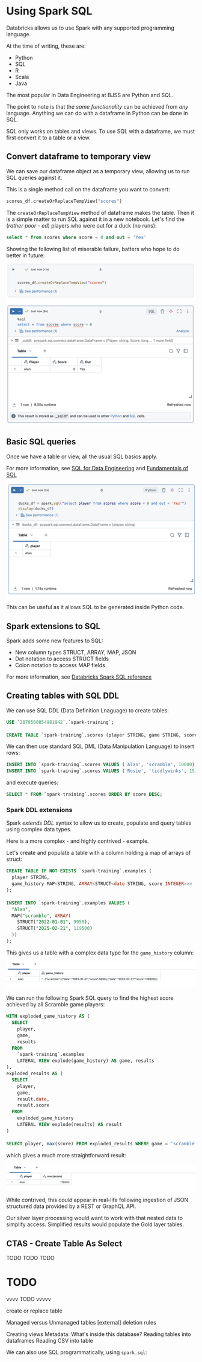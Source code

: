 # Using Spark SQL
Databricks allows us to use Spark with any supported programming language. 

At the time of writing, these are:

- Python
- SQL
- R
- Scala
- Java

The most popular in Data Engineering at BJSS are Python and SQL.

The point to note is that the _same functionality_ can be achieved from _any_ language. Anything we can do with a dataframe in Python can be done in SQL.

SQL only works on tables and views. To use SQL with a dataframe, we must first convert it to a table or a view.

## Convert dataframe to temporary view
We can save our dataframe object as a temporary view, allowing us to run SQL queries against it.

This is a single method call on the dataframe you want to convert:

```python
scores_df.createOrReplaceTempView("scores")
```

The `createOrReplaceTempView` method of dataframe makes the table. Then it is a simple matter to run SQL against it in a new notebook. Let's find the (_rather poor - ed_) players who were out for a duck (no runs):

```sql
select * from scores where score = 0 and out = 'Yes'
```

Showing the following list of miserable failure, batters who hope to do better in future:

![Results of SQL statement](/images/useless-batters.png)

## Basic SQL queries
Once we have a table or view, all the usual SQL basics apply. 

For more information, see [SQL for Data Engineering](https://github.com/bjss-data-academy/sql-for-data-engineering/blob/main/README.md) and [Fundamentals of SQL](https://github.com/bjssacademy/fundamentals-sql/tree/main)

![SQL statement in Python call](/images/sql-in-python.png)

This can be useful as it allows SQL to be generated inside Python code. 

## Spark extensions to SQL
Spark adds some new features to SQL:

- New column types STRUCT, ARRAY, MAP, JSON
- Dot notation to access STRUCT fields
- Colon notation to access MAP fields

For more information, see [Databricks Spark SQL reference](https://docs.databricks.com/aws/en/sql/language-manual/)

## Creating tables with SQL DDL
We can use SQL DDL (Data Definition Lnaguage) to create tables:

```sql
USE `2870560854981942`.`spark-training`;

CREATE TABLE `spark-training`.scores (player STRING, game STRING, score INTEGER);
```

We can then use standard SQL DML (Data Manipulation Language) to insert rows:

```sql
INSERT INTO `spark-training`.scores VALUES ('Alan', 'scramble', 10000);
INSERT INTO `spark-training`.scores VALUES ('Rosie', 'tiddlywinks', 15);
```

and execute queries:

```sql
SELECT * FROM `spark-training`.scores ORDER BY score DESC;
```

### Spark DDL extensions
Spark _extends DDL_ syntax to allow us to create, populate and query tables using complex data types.

Here is a more complex - and highly contrived - example. 

Let's create and populate a table with a column holding a map of arrays of struct:

```sql
CREATE TABLE IF NOT EXISTS `spark-training`.examples (
  player STRING, 
  game_history MAP<STRING, ARRAY<STRUCT<date STRING, score INTEGER>>>
);

INSERT INTO `spark-training`.examples VALUES (
  "Alan", 
  MAP("scramble", ARRAY(
    STRUCT("2022-01-01", 9950), 
    STRUCT("2025-02-21", 119500)
  ))
);
```

This gives us a table with a complex data type for the `game_history` column:

![Output of rows in our complex schema](/images/complex-create.png)

We can run the following Spark SQL query to find the highest score achieved by all Scramble game players:

```sql
WITH exploded_game_history AS (
  SELECT 
    player, 
    game, 
    results
  FROM 
    `spark-training`.examples 
    LATERAL VIEW explode(game_history) AS game, results
),
exploded_results AS (
  SELECT
    player,
    game,
    result.date,
    result.score
  FROM 
    exploded_game_history
    LATERAL VIEW explode(results) AS result
)

SELECT player, max(score) FROM exploded_results WHERE game = 'scramble' GROUP BY player;
```

which gives a much more straightforward result:

![Results of complex query](/images/complex-query.png)

While contrived, this _could_ appear in real-life following ingestion of JSON structured data provided by a REST or GraphQL API. 

Our silver layer processing would want to work with that nested data to simplify access. Simplified results would populate the Gold layer tables.

## CTAS - Create Table As Select
TODO TODO TODO


# TODO
vvvv TODO  vvvvv

create or replace table

Managed versus Unmanaged tables [external]
deletion rules

Creating views
Metadata: What's inside this database?
Reading tables into dataframes
Reading CSV into table

We can also use SQL programmatically, using `spark.sql`:

